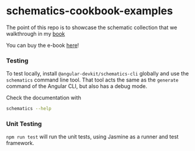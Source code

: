 # schematics-cookbook-examples

The point of this repo is to showcase the schematic collection that we walkthrough in my [book](https://github.com/zbennett10/schematics-cookbook-examples.git)

You can buy the e-book [here](google.com)!

### Testing

To test locally, install `@angular-devkit/schematics-cli` globally and use the `schematics` command line tool. That tool acts the same as the `generate` command of the Angular CLI, but also has a debug mode.

Check the documentation with
```bash
schematics --help
```

### Unit Testing

`npm run test` will run the unit tests, using Jasmine as a runner and test framework.
